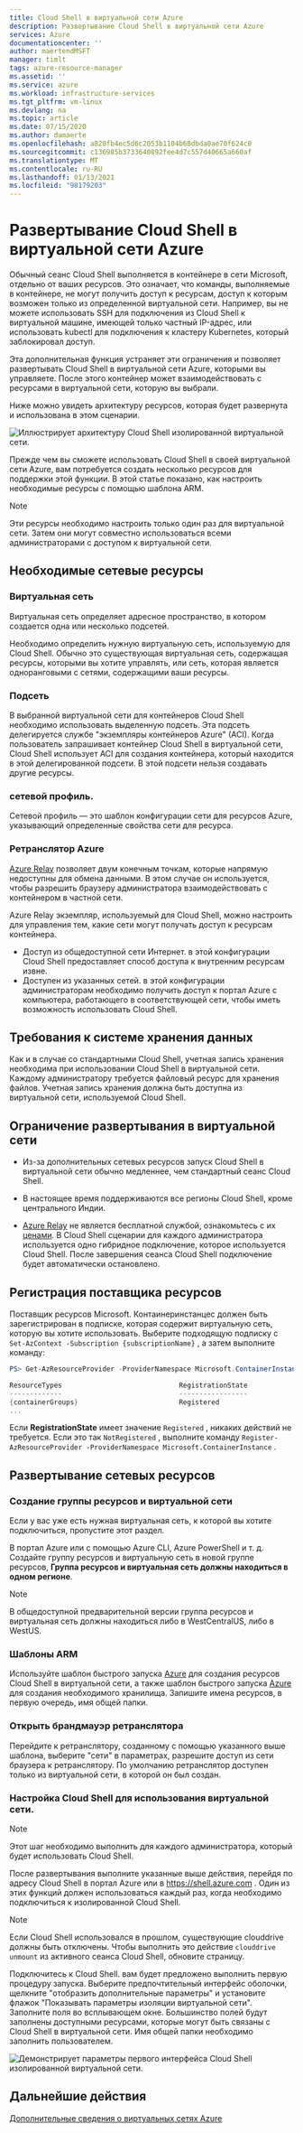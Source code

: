 ```yaml
---
title: Cloud Shell в виртуальной сети Azure
description: Развертывание Cloud Shell в виртуальной сети Azure
services: Azure
documentationcenter: ''
author: maertendMSFT
manager: timlt
tags: azure-resource-manager
ms.assetid: ''
ms.service: azure
ms.workload: infrastructure-services
ms.tgt_pltfrm: vm-linux
ms.devlang: na
ms.topic: article
ms.date: 07/15/2020
ms.author: damaerte
ms.openlocfilehash: a820fb4ec5d6c2053b1104b68dbda0ae70f624c0
ms.sourcegitcommit: c136985b3733640892fee4d7c557d40665a660af
ms.translationtype: MT
ms.contentlocale: ru-RU
ms.lasthandoff: 01/13/2021
ms.locfileid: "98179203"
---
```

# <a name="deploy-cloud-shell-into-an-azure-virtual-network"></a>Развертывание Cloud Shell в виртуальной сети Azure

Обычный сеанс Cloud Shell выполняется в контейнере в сети Microsoft, отдельно от ваших ресурсов. Это означает, что команды, выполняемые в контейнере, не могут получить доступ к ресурсам, доступ к которым возможен только из определенной виртуальной сети. Например, вы не можете использовать SSH для подключения из Cloud Shell к виртуальной машине, имеющей только частный IP-адрес, или использовать kubectl для подключения к кластеру Kubernetes, который заблокировал доступ. 

Эта дополнительная функция устраняет эти ограничения и позволяет развертывать Cloud Shell в виртуальной сети Azure, которыми вы управляете. После этого контейнер может взаимодействовать с ресурсами в виртуальной сети, которую вы выбрали.  

Ниже можно увидеть архитектуру ресурсов, которая будет развернута и использована в этом сценарии.

![Иллюстрирует архитектуру Cloud Shell изолированной виртуальной сети.](media/private-vnet/data-diagram.png)

Прежде чем вы сможете использовать Cloud Shell в своей виртуальной сети Azure, вам потребуется создать несколько ресурсов для поддержки этой функции. В этой статье показано, как настроить необходимые ресурсы с помощью шаблона ARM.

> [!NOTE]
> Эти ресурсы необходимо настроить только один раз для виртуальной сети. Затем они могут совместно использоваться всеми администраторами с доступом к виртуальной сети.

## <a name="required-network-resources"></a>Необходимые сетевые ресурсы

### <a name="virtual-network"></a>Виртуальная сеть
Виртуальная сеть определяет адресное пространство, в котором создается одна или несколько подсетей.

Необходимо определить нужную виртуальную сеть, используемую для Cloud Shell. Обычно это существующая виртуальная сеть, содержащая ресурсы, которыми вы хотите управлять, или сеть, которая является одноранговыми с сетями, содержащими ваши ресурсы.

### <a name="subnet"></a>Подсеть
В выбранной виртуальной сети для контейнеров Cloud Shell необходимо использовать выделенную подсеть. Эта подсеть делегируется службе "экземпляры контейнеров Azure" (ACI).  Когда пользователь запрашивает контейнер Cloud Shell в виртуальной сети, Cloud Shell использует ACI для создания контейнера, который находится в этой делегированной подсети.  В этой подсети нельзя создавать другие ресурсы.

### <a name="network-profile"></a>сетевой профиль.
Сетевой профиль — это шаблон конфигурации сети для ресурсов Azure, указывающий определенные свойства сети для ресурса.

### <a name="azure-relay"></a>Ретранслятор Azure
[Azure Relay](../azure-relay/relay-what-is-it.md) позволяет двум конечным точкам, которые напрямую недоступны для обмена данными. В этом случае он используется, чтобы разрешить браузеру администратора взаимодействовать с контейнером в частной сети.

Azure Relay экземпляр, используемый для Cloud Shell, можно настроить для управления тем, какие сети могут получать доступ к ресурсам контейнера. 
- Доступ из общедоступной сети Интернет. в этой конфигурации Cloud Shell предоставляет способ доступа к внутренним ресурсам извне. 
- Доступен из указанных сетей. в этой конфигурации администраторам необходимо получить доступ к портал Azure с компьютера, работающего в соответствующей сети, чтобы иметь возможность использовать Cloud Shell.

## <a name="storage-requirements"></a>Требования к системе хранения данных
Как и в случае со стандартными Cloud Shell, учетная запись хранения необходима при использовании Cloud Shell в виртуальной сети. Каждому администратору требуется файловый ресурс для хранения файлов.  Учетная запись хранения должна быть доступна из виртуальной сети, используемой Cloud Shell. 

## <a name="virtual-network-deployment-limitations"></a>Ограничение развертывания в виртуальной сети
* Из-за дополнительных сетевых ресурсов запуск Cloud Shell в виртуальной сети обычно медленнее, чем стандартный сеанс Cloud Shell.

* В настоящее время поддерживаются все регионы Cloud Shell, кроме центрального Индии. 

* [Azure Relay](../azure-relay/relay-what-is-it.md) не является бесплатной службой, ознакомьтесь с их [ценами](https://azure.microsoft.com/pricing/details/service-bus/). В Cloud Shell сценарии для каждого администратора используется одно гибридное подключение, которое используется Cloud Shell. После завершения сеанса Cloud Shell подключение будет автоматически остановлено.

## <a name="register-the-resource-provider"></a>Регистрация поставщика ресурсов

Поставщик ресурсов Microsoft. Контаинеринстанцес должен быть зарегистрирован в подписке, которая содержит виртуальную сеть, которую вы хотите использовать. Выберите подходящую подписку с `Set-AzContext -Subscription {subscriptionName}` , а затем выполните команду:

```powershell
PS> Get-AzResourceProvider -ProviderNamespace Microsoft.ContainerInstance | select ResourceTypes,RegistrationState

ResourceTypes                             RegistrationState
-------------                             -----------------
{containerGroups}                         Registered
...
```

Если **RegistrationState** имеет значение `Registered` , никаких действий не требуется. Если это так `NotRegistered` , выполните команду `Register-AzResourceProvider -ProviderNamespace Microsoft.ContainerInstance` . 

## <a name="deploy-network-resources"></a>Развертывание сетевых ресурсов
 
### <a name="create-a-resource-group-and-virtual-network"></a>Создание группы ресурсов и виртуальной сети
Если у вас уже есть нужная виртуальная сеть, к которой вы хотите подключиться, пропустите этот раздел.

В портал Azure или с помощью Azure CLI, Azure PowerShell и т. д. Создайте группу ресурсов и виртуальную сеть в новой группе ресурсов, **Группа ресурсов и виртуальная сеть должны находиться в одном регионе**.

> [!NOTE]
> В общедоступной предварительной версии группа ресурсов и виртуальная сеть должны находиться либо в WestCentralUS, либо в WestUS.

### <a name="arm-templates"></a>Шаблоны ARM
Используйте шаблон быстрого запуска [Azure](https://aka.ms/cloudshell/docs/vnet/template) для создания ресурсов Cloud Shell в виртуальной сети, а также шаблон быстрого запуска [Azure](https://aka.ms/cloudshell/docs/vnet/template/storage) для создания необходимого хранилища. Запишите имена ресурсов, в первую очередь, имя общей папки.

### <a name="open-relay-firewall"></a>Открыть брандмауэр ретранслятора
Перейдите к ретранслятору, созданному с помощью указанного выше шаблона, выберите "сети" в параметрах, разрешите доступ из сети браузера к ретранслятору. По умолчанию ретранслятор доступен только из виртуальной сети, в которой он был создан. 

### <a name="configuring-cloud-shell-to-use-a-virtual-network"></a>Настройка Cloud Shell для использования виртуальной сети.
> [!NOTE]
> Этот шаг необходимо выполнить для каждого администратора, который будет использовать Cloud Shell.

После развертывания выполните указанные выше действия, перейдя по адресу Cloud Shell в портал Azure или в https://shell.azure.com . Один из этих функций должен использоваться каждый раз, когда необходимо подключиться к изолированной Cloud Shell.

> [!NOTE]
> Если Cloud Shell использовался в прошлом, существующие clouddrive должны быть отключены. Чтобы выполнить это действие `clouddrive unmount` из активного сеанса Cloud Shell, обновите страницу.

Подключитесь к Cloud Shell. вам будет предложено выполнить первую процедуру запуска. Выберите предпочтительный интерфейс оболочки, щелкните "отобразить дополнительные параметры" и установите флажок "Показывать параметры изоляции виртуальной сети". Заполните поля во всплывающем окне.  Большинство полей будут заполнены доступными ресурсами, которые могут быть связаны с Cloud Shell в виртуальной сети.  Имя общей папки необходимо заполнить пользователем.


![Демонстрирует параметры первого интерфейса Cloud Shell изолированной виртуальной сети.](media/private-vnet/vnet-settings.png)

## <a name="next-steps"></a>Дальнейшие действия
[Дополнительные сведения о виртуальных сетях Azure](../virtual-network/virtual-networks-overview.md)
